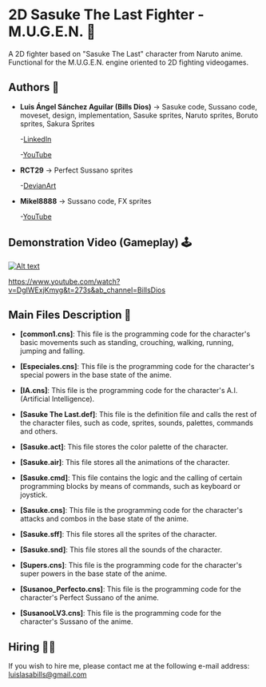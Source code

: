 # 2D Sasuke The Last Fighter - M.U.G.E.N. 🥋
A 2D fighter based on "Sasuke The Last" character from Naruto anime. Functional for the M.U.G.E.N. engine oriented to 2D fighting videogames.

## Authors 👤
* **Luis Ángel Sánchez Aguilar (Bills Dios)** -> Sasuke code, Sussano code, moveset, design, implementation, Sasuke sprites, Naruto sprites, Boruto sprites, Sakura Sprites

    -[LinkedIn](https://www.linkedin.com/in/sanchezluismachinelearning/)
    
    -[YouTube](https://www.youtube.com/@billsdios)
  
* **RCT29** -> Perfect Sussano sprites

    -[DevianArt](https://www.deviantart.com/rct29)

* **Mikel8888** -> Sussano code, FX sprites

    -[YouTube](https://www.youtube.com/channel/UCd2I8bSZkJPmHayxFHr5lnA)

## Demonstration Video (Gameplay) 🕹

[![Alt text](https://img.youtube.com/vi/DgIWExjKmyg/0.jpg)](https://www.youtube.com/watch?v=DgIWExjKmyg&t=273s&ab_channel=BillsDios)

https://www.youtube.com/watch?v=DgIWExjKmyg&t=273s&ab_channel=BillsDios

## Main Files Description 📘

* **[common1.cns]**: This file is the programming code for the character's basic movements such as standing, crouching, walking, running, jumping and falling.

* **[Especiales.cns]**: This file is the programming code for the character's special powers in the base state of the anime.

* **[IA.cns]**: This file is the programming code for the character's A.I. (Artificial Intelligence).

* **[Sasuke The Last.def]**: This file is the definition file and calls the rest of the character files, such as code, sprites, sounds, palettes, commands and others.

* **[Sasuke.act]**: This file stores the color palette of the character.

* **[Sasuke.air]**: This file stores all the animations of the character.

* **[Sasuke.cmd]**: This file contains the logic and the calling of certain programming blocks by means of commands, such as keyboard or joystick.

* **[Sasuke.cns]**: This file is the programming code for the character's attacks and combos in the base state of the anime.

* **[Sasuke.sff]**: This file stores all the sprites of the character.

* **[Sasuke.snd]**: This file stores all the sounds of the character.

* **[Supers.cns]**: This file is the programming code for the character's super powers in the base state of the anime.

* **[Susanoo_Perfecto.cns]**: This file is the programming code for the character's Perfect Sussano of the anime.

* **[SusanooLV3.cns]**: This file is the programming code for the character's Sussano of the anime.

## Hiring 🤝🏿

If you wish to hire me, please contact me at the following e-mail address: luislasabills@gmail.com

